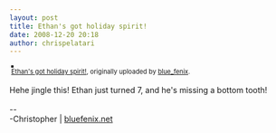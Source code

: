 ```yaml
---
layout: post
title: Ethan's got holiday spirit!
date: 2008-12-20 20:18
author: chrispelatari
---
```


<div style="text-align:left;padding:3px;">
<a href="http://www.flickr.com/photos/blue_fenix/3124207360/" title="photo sharing"><img src="http://farm4.static.flickr.com/3240/3124207360_bd74b61103.jpg" style="border:solid 2px #000000;" alt="" /></a>
<br />
<span style="font-size:.8em;margin-top:0;"><a href="http://www.flickr.com/photos/blue_fenix/3124207360/">Ethan's got holiday spirit!</a>, originally uploaded by <a href="http://www.flickr.com/people/blue_fenix/">blue_fenix</a>.</span>
</div>
<p>
Hehe jingle this! Ethan just turned 7, and he's missing a bottom tooth!<br />
<br />
--<br />
-Christopher | <a href="http://bluefenix.net">bluefenix.net</a>
</p>
